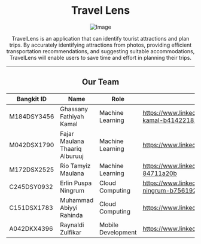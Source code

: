 <h1 align="center">Travel Lens</h1>

<p align="center">
  <img src="https://github.com/C23-PS155-Travelens/.github/assets/75149615/5acec07a-670a-4d28-b864-f1d843b4eaae" alt="Image">
</p>
<p align="center">TravelLens is an application that can identify tourist attractions and plan trips. By accurately identifying attractions from photos, providing efficient transportation recommendations, and suggesting suitable accommodations, TravelLens will enable users to save time and effort in planning their trips.</p>

***
<h2 align="center">Our Team</h2>

| Bangkit ID | Name | Role | Profile |
|---------|---------------|---------|---------|
| M184DSY3456 | Ghassany Fathiyah Kamal        | Machine Learning        | https://www.linkedin.com/in/ghassany-fathiyah-kamal-b41422182        |
| M042DSX1790 | Fajar Maulana Thaariq Alburuuj        | Machine Learning        | https://www.linkedin.com/in/fajarmaulanathaariqa/        |
| M172DSX2525 | Rio Tamyiz Maulana        | Machine Learning        | https://www.linkedin.com/in/rio-tamyiz-maulana-84711a20b        |
| C245DSY0932 | Erlin Puspa Ningrum        | Cloud Computing        | https://www.linkedin.com/in/erlin-puspa-ningrum-b75619221        |
| C151DSX1783 | Muhammad Abiyyi Rahinda        | Cloud Computing        | https://www.linkedin.com/in/rahinda        |
| A042DKX4396 | Raynaldi Zulfikar        | Mobile Development        | https://www.linkedin.com/in/raynaldizf        |
